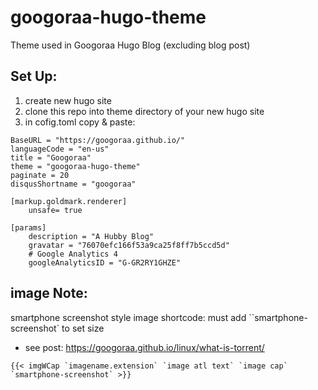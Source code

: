 # googoraa-hugo-theme

Theme used in Googoraa Hugo Blog (excluding blog post)

## Set Up:

1. create new hugo site
2. clone this repo into theme directory of your new hugo site
3. in cofig.toml copy & paste:

```
BaseURL = "https://googoraa.github.io/"
languageCode = "en-us"
title = "Googoraa"
theme = "googoraa-hugo-theme"
paginate = 20
disqusShortname = "googoraa"

[markup.goldmark.renderer]
    unsafe= true

[params]
    description = "A Hubby Blog"
    gravatar = "76070efc166f53a9ca25f8ff7b5ccd5d"
    # Google Analytics 4
    googleAnalyticsID = "G-GR2RY1GHZE"
```

## image Note:

smartphone screenshot style image shortcode: must add ``smartphone-screenshot` to set size

- see post: https://googoraa.github.io/linux/what-is-torrent/

```
{{< imgWCap `imagename.extension` `image atl text` `image cap` `smartphone-screenshot` >}}
```
